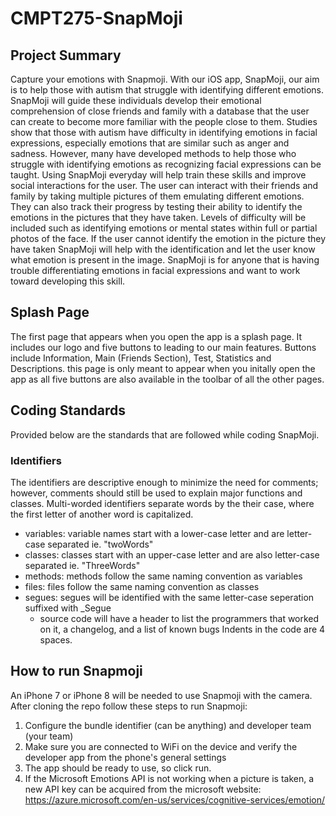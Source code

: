 # CMPT275-SnapMoji

## Project Summary

Capture your emotions with Snapmoji. With our iOS app, SnapMoji, our aim is to help
those with autism that struggle with identifying different emotions. SnapMoji will guide these individuals
develop their emotional comprehension of close friends and family with a database that the user
can create to become more familiar with the people close to them. Studies show that those with
autism have difficulty in identifying emotions in facial expressions, especially emotions that are
similar such as anger and sadness. However, many have developed methods to help those
who struggle with identifying emotions as recognizing facial expressions can be taught.
Using SnapMoji everyday will help train these skills and improve social interactions for the user.
The user can interact with their friends and family by taking multiple pictures of them emulating
different emotions. They can also track their progress by testing their ability to identify the
emotions in the pictures that they have taken. Levels of difficulty will be included such as
identifying emotions or mental states within full or partial photos of the face. If the user cannot
identify the emotion in the picture they have taken SnapMoji will help with the identification and
let the user know what emotion is present in the image. SnapMoji is for anyone that is having
trouble differentiating emotions in facial expressions and want to work toward developing this
skill.

## Splash Page 
The first page that appears when you open the app is a splash page. It includes our logo and five buttons to leading to our main features. Buttons include Information, Main (Friends Section), Test, Statistics and Descriptions. this page is only meant to appear when you initally open the app as all five buttons are also available in the toolbar of all the other pages. 

## Coding Standards
Provided below are the standards that are followed while coding SnapMoji.   

### Identifiers
The identifiers are descriptive enough to minimize the need for comments; however, comments should still be used to explain major functions and classes.  Multi-worded identifiers separate words by the their case, where the first letter of another word is capitalized. 
* variables: variable names start with a lower-case letter and are letter-case separated ie. "twoWords"
* classes: classes start with an upper-case letter and are also letter-case separated ie. "ThreeWords"
* methods: methods follow the same naming convention as variables 
* files: files follow the same naming convention as classes
* segues: segues will be identified with the same letter-case seperation suffixed with _Segue
  * source code will have a header to list the programmers that worked on it, a changelog, and a list of known bugs 
Indents in the code are 4 spaces. 

## How to run Snapmoji
An iPhone 7 or iPhone 8 will be needed to use Snapmoji with the camera. After cloning the repo follow these steps to run Snapmoji: 

1. Configure the bundle identifier (can be anything) and developer team (your team) 
2. Make sure you are connected to WiFi on the device and verify the developer app from the phone's general settings
3. The app should be ready to use, so click run. 
4. If the Microsoft Emotions API is not working when a picture is taken, a new API key can be acquired from the microsoft website: https://azure.microsoft.com/en-us/services/cognitive-services/emotion/
